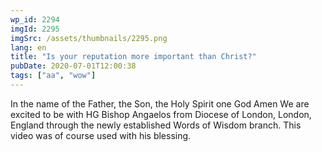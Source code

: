 ```yaml
---
wp_id: 2294
imgId: 2295
imgSrc: /assets/thumbnails/2295.png
lang: en
title: "Is your reputation more important than Christ?"
pubDate: 2020-07-01T12:00:38
tags: ["aa", "wow"]
---
```

<!-- page: 6 -->

<p>In the name of the Father, the Son, the Holy Spirit one God Amen We are excited to be with HG Bishop Angaelos from Diocese of London, London, England through the newly established Words of Wisdom branch. This video was of course used with his blessing.</p>
